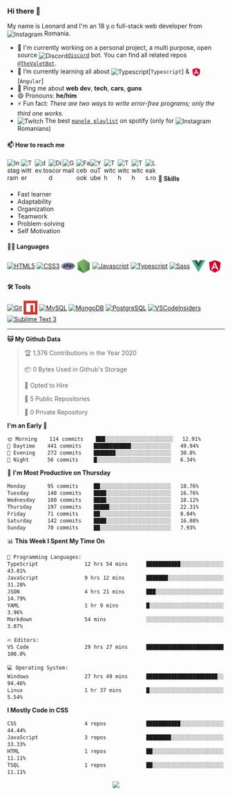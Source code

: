 ### Hi there 👋

My name is Leonard and I'm an 18 y.o full-stack web developer from <img src="https://github.com/LeonardSSH/LeonardSSH/blob/master/romania.png" alt="Instagram" width="26" align="center"> Romania.

- 🏢 I'm currently working on a personal project, a multi purpose, open source <img src="https://github.com/LeonardSSH/LeonardSSH/blob/master/discord.svg" alt="Discord" width="24" align="center">[`discord`] bot. You can find all related repos [`@TheValetBot`].
- 🌱 I’m currently learning all about <img src="https://github.com/LeonardSSH/LeonardSSH/blob/master/typescript.svg" alt="Typescript" width="24" align="center">[`Typescript`] & <img src="https://raw.githubusercontent.com/github/explore/80688e429a7d4ef2fca1e82350fe8e3517d3494d/topics/angular/angular.png" alt="Angular" width="24" align="center">[`Angular`]
- 💬 Ping me about **web dev**, **tech**, **cars**, **guns**
- 😄 Pronouns: **he/him**
- ⚡️ Fun fact: *There are two ways to write error-free programs; only the third one works.*
- <img src="https://github.com/LeonardSSH/LeonardSSH/blob/master/spotify.svg" alt="Twitch" width="24" align="center"> The best [`manele playlist`] on spotify (only for <img src="https://github.com/LeonardSSH/LeonardSSH/blob/master/romania.png" alt="Instagram" width="26" align="center"> Romanians)

#### 📫 How to reach me
[<img src="https://github.com/LeonardSSH/LeonardSSH/blob/master/instagram.svg" alt="Instagram" width="32" align="left">][Instagram]
[<img src="https://github.com/LeonardSSH/LeonardSSH/blob/master/twitter.svg" alt="Twitter" width="32" align="left">][Twitter]
[<img src="https://practicaldev-herokuapp-com.freetls.fastly.net/assets/devlogo-pwa-512.png" alt="dev.to" width="32" align="left">][DevTo]
[<img src="https://github.com/LeonardSSH/LeonardSSH/blob/master/discord.svg" alt="Discord" width="32" align="left">][Discord]
[<img src="https://github.com/LeonardSSH/LeonardSSH/blob/master/gmail.svg" alt="Gmail" width="32" align="left">][Gmail]
[<img src="https://github.com/LeonardSSH/LeonardSSH/blob/master/facebook.svg" alt="Facebook" width="32" align="left">][Facebook]
[<img src="https://github.com/LeonardSSH/LeonardSSH/blob/master/youtube.svg" alt="YouTube" width="32" align="left">][YouTube]
[<img src="https://github.com/LeonardSSH/LeonardSSH/blob/master/twitch.svg" alt="Twitch" width="32" align="left">][Twitch]
[<img src="https://github.com/LeonardSSH/LeonardSSH/blob/master/steam.svg" alt="Twitch" width="32" align="left">][Steam]
[<img src="https://github.com/LeonardSSH/LeonardSSH/blob/master/spotify.svg" alt="Twitch" width="32" align="left">][Spotify]
[<img src="https://github.com/LeonardSSH/LeonardSSH/blob/master/leaks-logo.png" alt="Leaks.ro" width="30" align="left">][Leaks-Profile]
   
<br />
   
#### 🌟 Skills
   - Fast learner
   - Adaptability
   - Organization
   - Teamwork
   - Problem-solving
   - Self Motivation

<!-- - ⚙️ I use daily: `.js`, `.ts`, `.vue`, `.php`, `.html`, `.css`, `.scss`, `.psd` -->
<!-- [<img src="" alt="" width="48">]() -->

#### 👨‍💻 Languages
[<img src="https://github.com/LeonardSSH/LeonardSSH/blob/master/html5.svg" alt="HTML5" width="36" align="center">][HTML5]
[<img src="https://github.com/LeonardSSH/LeonardSSH/blob/master/css3.svg" alt="CSS3" width="36" align="center">][CSS3]
[<img src="https://raw.githubusercontent.com/github/explore/ccc16358ac4530c6a69b1b80c7223cd2744dea83/topics/php/php.png" alt="PHP" width="32" align="center">][PHP]
[<img src="https://raw.githubusercontent.com/github/explore/80688e429a7d4ef2fca1e82350fe8e3517d3494d/topics/nodejs/nodejs.png" alt="Node.js" width="32" align="center">][Node.js]
[<img src="https://github.com/LeonardSSH/LeonardSSH/blob/master/javascript.svg" alt="Javascript" width="36" align="center">][JS]
[<img src="https://github.com/LeonardSSH/LeonardSSH/blob/master/typescript.svg" alt="Typescript" width="36" align="center">][TS]
[<img src="https://github.com/LeonardSSH/LeonardSSH/blob/master/sass.svg" alt="Sass" width="36" align="center">][Sass]
[<img src="https://raw.githubusercontent.com/github/explore/80688e429a7d4ef2fca1e82350fe8e3517d3494d/topics/vue/vue.png" alt="Vue.js" width="32" align="center">][Vue.js]
[<img src="https://raw.githubusercontent.com/github/explore/80688e429a7d4ef2fca1e82350fe8e3517d3494d/topics/angular/angular.png" alt="Angular" width="36" align="center">][Angular]

#### 🛠️ Tools
[<img src="https://github.com/LeonardSSH/LeonardSSH/blob/master/git.svg" alt="Git" width="36" align="center">][Git]
[<img src="https://raw.githubusercontent.com/github/explore/80688e429a7d4ef2fca1e82350fe8e3517d3494d/topics/npm/npm.png" alt="Node Package Manager" width="32" align="center">][npm]
[<img src="https://i.imgur.com/SrEvsTW.png" alt="MySQL" width="32" align="center">][MySQL]
[<img src="https://github.com/LeonardSSH/LeonardSSH/blob/master/mongodb.svg" alt="MongoDB" width="32" align="center">][MongoDB]
[<img src="https://github.com/LeonardSSH/LeonardSSH/blob/master/postgresql.svg" alt="PostgreSQL" width="32" align="center">][PostgreSQL]
[<img src="https://github.com/LeonardSSH/LeonardSSH/blob/master/vscodeinsiders.svg" alt="VSCodeInsiders" width="32" align="center">][VSCode Insiders]
[<img src="https://github.com/LeonardSSH/LeonardSSH/blob/master/sublimetext.svg" alt="Sublime Text 3" width="32" align="center">][Sublime Text 3]

<hr>

<!--START_SECTION:waka-->
**🐱 My Github Data** 

> 🏆 1,376 Contributions in the Year 2020
 > 
> 📦 0 Bytes Used in Github's Storage 
 > 
> 💼 Opted to Hire
 > 
> 📜 5 Public Repositories
 > 
> 🔑 0 Private Repository 
 > 
**I'm an Early 🐤** 

```text
🌞 Morning    114 commits    ███░░░░░░░░░░░░░░░░░░░░░░   12.91% 
🌆 Daytime    441 commits    ████████████░░░░░░░░░░░░░   49.94% 
🌃 Evening    272 commits    ███████░░░░░░░░░░░░░░░░░░   30.8% 
🌙 Night      56 commits     █░░░░░░░░░░░░░░░░░░░░░░░░   6.34%

```
📅 **I'm Most Productive on Thursday** 

```text
Monday       95 commits     ██░░░░░░░░░░░░░░░░░░░░░░░   10.76% 
Tuesday      148 commits    ████░░░░░░░░░░░░░░░░░░░░░   16.76% 
Wednesday    160 commits    ████░░░░░░░░░░░░░░░░░░░░░   18.12% 
Thursday     197 commits    █████░░░░░░░░░░░░░░░░░░░░   22.31% 
Friday       71 commits     ██░░░░░░░░░░░░░░░░░░░░░░░   8.04% 
Saturday     142 commits    ████░░░░░░░░░░░░░░░░░░░░░   16.08% 
Sunday       70 commits     ██░░░░░░░░░░░░░░░░░░░░░░░   7.93%

```


📊 **This Week I Spent My Time On** 

```text
💬 Programming Languages: 
TypeScript               12 hrs 54 mins      ███████████░░░░░░░░░░░░░░   43.81% 
JavaScript               9 hrs 12 mins       ███████░░░░░░░░░░░░░░░░░░   31.28% 
JSON                     4 hrs 21 mins       ███░░░░░░░░░░░░░░░░░░░░░░   14.79% 
YAML                     1 hr 9 mins         █░░░░░░░░░░░░░░░░░░░░░░░░   3.96% 
Markdown                 54 mins             ░░░░░░░░░░░░░░░░░░░░░░░░░   3.07%

🔥 Editors: 
VS Code                  29 hrs 27 mins      █████████████████████████   100.0%

💻 Operating System: 
Windows                  27 hrs 49 mins      ███████████████████████░░   94.46% 
Linux                    1 hr 37 mins        █░░░░░░░░░░░░░░░░░░░░░░░░   5.54%

```

**I Mostly Code in CSS** 

```text
CSS                      4 repos             ███████████░░░░░░░░░░░░░░   44.44% 
JavaScript               3 repos             ████████░░░░░░░░░░░░░░░░░   33.33% 
HTML                     1 repos             ██░░░░░░░░░░░░░░░░░░░░░░░   11.11% 
TSQL                     1 repos             ██░░░░░░░░░░░░░░░░░░░░░░░   11.11%

```



<!--END_SECTION:waka-->

<!--START_SECTION:links-->

[`discord`]:               https://discord.com/

[BASE_URL]:                 https://github.com/LeonardSSH/LeonardSSH/blob/master/

[`@TheValetBot`]:                  https://github.com/TheValetBot

[Instagram]:               https://www.instagram.com/leonardssh22/
[Twitter]:                 https://twitter.com/leonardssh_22
[DevTo]:                   https://dev.to/leonardssh
[Discord]:                 https://discord.com/users/290131759159443457
[Gmail]:                   mailto:contact@leonard.pw
[Facebook]:                https://www.facebook.com/leonardssh22
[YouTube]:                 https://www.youtube.com/LeonardSSH
[Twitch]:                  https://www.twitch.tv/leonardssh22
[Steam]:                   https://steamcommunity.com/id/leonardssh/
[Spotify]:                 https://open.spotify.com/user/dwte9evqj8dph3ke924c7olpt

[HTML5]:                 https://developer.mozilla.org/en-US/docs/Web/HTML
[CSS3]:                  https://developer.mozilla.org/en-US/docs/Web/CSS
[PHP]:                   https://www.php.net/
[Node.js]:               https://nodejs.org/en/
[JS]:                    https://developer.mozilla.org/en-US/docs/Web/JavaScript
[TS]:                    https://www.typescriptlang.org/
[Sass]:                  https://sass-lang.com/
[Vue.js]:                https://vuejs.org/
[Angular]:               https://angular.io/

[Git]:                   https://git-scm.com/
[npm]:                   https://npmjs.com
[MySQL]:                 https://www.mysql.com/
[MongoDB]:               https://www.mongodb.com/
[PostgreSQL]:            https://www.postgresql.org/
[VSCode Insiders]:       https://code.visualstudio.com/insiders/
[Sublime Text 3]:        https://www.sublimetext.com/

[`manele playlist`]:       https://open.spotify.com/playlist/329xtb1CReijERQqI6dJCV?si=Lhlzc7MGT2yTmI4V46tarA
[Leaks-Profile]:           https://www.leaks.ro/profile/8-leonard/

<!--END_SECTION:links-->

<p align="center">
    <a href="https://pufler.dev/git-badges/" target="_blank"><img src="https://badges.pufler.dev/visits/LeonardSSH/LeonardSSH?style=flat-square&color=6875f5&logo=github"></a>
</p>
